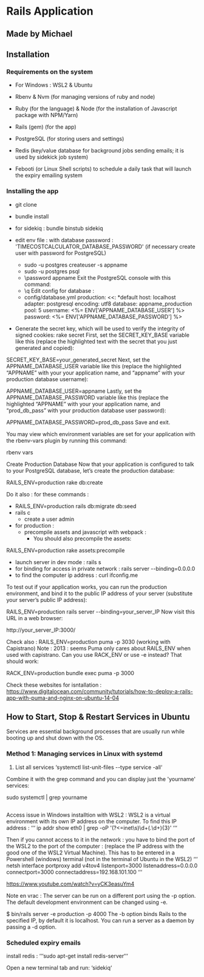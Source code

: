 # Rails Application
## Made by Michael

## Installation

### Requirements on the system
- For Windows : WSL2 & Ubuntu
- Rbenv & Nvm (for managing versions of ruby and node)
- Ruby (for the language) & Node (for the installation of Javascript package with NPM/Yarn)
- Rails (gem) (for the app)
- PostgreSQL (for storing users and settings)
- Redis (key/value database for background jobs sending emails; it is used by sidekick job system)

- Febooti (or Linux Shell scripts) to schedule a daily task that will launch the expiry emailing system

### Installing the app
- git clone
- bundle install
- for sidekiq : bundle binstub sidekiq

- edit env file : with database password : 'TIMECOSTCALCULATOR_DATABASE_PASSWORD' (if necessary create user with password for PostgreSQL)
  - sudo -u postgres createuser -s appname
  - sudo -u postgres psql
  - \password appname
  Exit the PostgreSQL console with this command:
  - \q
  Edit config for database : 
  - config/database.yml
        production:
        <<: *default
        host: localhost
        adapter: postgresql
        encoding: utf8
        database: appname_production
        pool: 5
        username: <%= ENV['APPNAME_DATABASE_USER'] %>
        password: <%= ENV['APPNAME_DATABASE_PASSWORD'] %>
- Generate the secret key, which will be used to verify the integrity of signed cookies:
rake secret
First, set the SECRET_KEY_BASE variable like this (replace the highlighted text with the secret that you just generated and copied):

SECRET_KEY_BASE=your_generated_secret
Next, set the APPNAME_DATABASE_USER variable like this (replace the highlighted “APPNAME” with your your application name, and “appname” with your production database username):

APPNAME_DATABASE_USER=appname
Lastly, set the APPNAME_DATABASE_PASSWORD variable like this (replace the highlighted “APPNAME” with your your application name, and “prod_db_pass” with your production database user password):

APPNAME_DATABASE_PASSWORD=prod_db_pass
Save and exit.

You may view which environment variables are set for your application with the rbenv-vars plugin by running this command:

rbenv vars

Create Production Database
Now that your application is configured to talk to your PostgreSQL database, let’s create the production database:

RAILS_ENV=production rake db:create

Do it also : for these commands : 
- RAILS_ENV=production rails db:migrate db:seed
- rails c
    - create a user admin
- for production :
  - precompile assets and javascript with webpack :
    - You should also precompile the assets:

RAILS_ENV=production rake assets:precompile

- launch server in dev mode : rails s
- for binding for access in private network : rails server --binding=0.0.0.0
- to find the computer ip address : curl ifconfig.me


To test out if your application works, you can run the production environment, and bind it to the public IP address of your server (substitute your server’s public IP address):

RAILS_ENV=production rails server --binding=your_server_IP
Now visit this URL in a web browser:

http://your_server_IP:3000/

Check also : 
RAILS_ENV=production puma -p 3030
(working with Capistrano)
Note : 2013 : seems Puma only cares about RAILS_ENV when used with capistrano. Can you use RACK_ENV or use -e instead? That should work:

RACK_ENV=production bundle exec puma -p 3000

Check these websites for isntallation : 
https://www.digitalocean.com/community/tutorials/how-to-deploy-a-rails-app-with-puma-and-nginx-on-ubuntu-14-04


## How to Start, Stop & Restart Services in Ubuntu

Services are essential background processes that are usually run while booting up and shut down with the OS.

### Method 1: Managing services in Linux with systemd
1. List all services
‘systemctl list-unit-files --type service -all‘

Combine it with the grep command and you can display just the 'yourname' services:

sudo systemctl | grep yourname



## 
Access issue in Windows installtion with WSL2 : 
WSL2 is a virtual environment with its own IP address on the computer.
To find this IP address : 
‘‘‘
ip addr show eth0 | grep -oP '(?<=inet\s)\d+(\.\d+){3}'
‘‘‘

Then if you cannot access to it in the network : you have to bind the port of the WSL2 to the port of the computer : 
(replace the IP address with the good one of the WSL2 Virtual Machine). This has to be entered in a Powershell (windows) terminal (not in the terminal of Ubuntu in the WSL2)
‘‘‘
netsh interface portproxy add v4tov4 listenport=3000 listenaddress=0.0.0.0 connectport=3000 connectaddress=192.168.101.100
‘‘‘


https://www.youtube.com/watch?v=yCK3easuYm4



Note en vrac : 
The server can be run on a different port using the -p option. The default development environment can be changed using -e.

$ bin/rails server -e production -p 4000
The -b option binds Rails to the specified IP, by default it is localhost. You can run a server as a daemon by passing a -d option.


### Scheduled expiry emails
install redis : 
‘‘‘sudo apt-get install redis-server‘‘‘

Open a new terminal tab and run:
‘sidekiq‘
